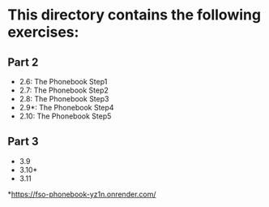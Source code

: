 # This directory contains the following exercises:

## Part 2
- 2.6: The Phonebook Step1
- 2.7: The Phonebook Step2
- 2.8: The Phonebook Step3
- 2.9*: The Phonebook Step4
- 2.10: The Phonebook Step5

## Part 3 
- 3.9 
- 3.10*  
- 3.11

*https://fso-phonebook-yz1n.onrender.com/

